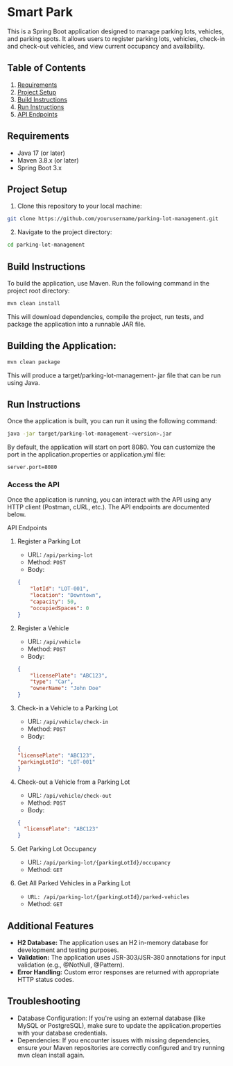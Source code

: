# Smart Park
This is a Spring Boot application designed to manage parking lots, vehicles, and parking spots. It allows users to register parking lots, vehicles, check-in and check-out vehicles, and view current occupancy and availability.

## Table of Contents
1. [Requirements](#requirements)
2. [Project Setup](#project-setup)
3. [Build Instructions](#build-instructions)
4. [Run Instructions](#run-instructions)
5. [API Endpoints](#api-endpoints)

## Requirements
- Java 17 (or later)
- Maven 3.8.x (or later)
- Spring Boot 3.x

## Project Setup
1. Clone this repository to your local machine:

```bash
git clone https://github.com/yourusername/parking-lot-management.git
```
2. Navigate to the project directory:

```bash
cd parking-lot-management
```
## Build Instructions
To build the application, use Maven. Run the following command in the project root directory:

```bash
mvn clean install
```
This will download dependencies, compile the project, run tests, and package the application into a runnable JAR file.

## Building the Application:
```bash
mvn clean package
```
This will produce a target/parking-lot-management-<version>.jar file that can be run using Java.

## Run Instructions
Once the application is built, you can run it using the following command:

```bash
java -jar target/parking-lot-management-<version>.jar
```
By default, the application will start on port 8080. You can customize the port in the application.properties or application.yml file:

```properties
server.port=8080
```

### Access the API
Once the application is running, you can interact with the API using any HTTP client (Postman, cURL, etc.). The API endpoints are documented below.

API Endpoints
1. Register a Parking Lot
   - URL: `/api/parking-lot`
   - Method: `POST`
   - Body:
    ```json
    {
        "lotId": "LOT-001",
        "location": "Downtown",
        "capacity": 50,
        "occupiedSpaces": 0
    }
    ```
2. Register a Vehicle
   - URL: `/api/vehicle`
   - Method: `POST`
   - Body:
    ```json
    {
        "licensePlate": "ABC123",
        "type": "Car",
        "ownerName": "John Doe"
    }
    ```
3. Check-in a Vehicle to a Parking Lot
   - URL: `/api/vehicle/check-in`
   - Method: `POST`
   - Body:
    ```json
    {
    "licensePlate": "ABC123",
    "parkingLotId": "LOT-001"
    }
    ```
4. Check-out a Vehicle from a Parking Lot
   - URL: `/api/vehicle/check-out`
   - Method: `POST`
   - Body:
    ```json
    {
      "licensePlate": "ABC123"
    }
    ```
5. Get Parking Lot Occupancy
   - URL: `/api/parking-lot/{parkingLotId}/occupancy`
   - Method: `GET`

6. Get All Parked Vehicles in a Parking Lot
   - `URL: /api/parking-lot/{parkingLotId}/parked-vehicles` 
   - Method: `GET`

## Additional Features
- **H2 Database:** The application uses an H2 in-memory database for development and testing purposes.
- **Validation:** The application uses JSR-303/JSR-380 annotations for input validation (e.g., @NotNull, @Pattern).
- **Error Handling:** Custom error responses are returned with appropriate HTTP status codes.

## Troubleshooting
- Database Configuration: If you're using an external database (like MySQL or PostgreSQL), make sure to update the application.properties with your database credentials.
- Dependencies: If you encounter issues with missing dependencies, ensure your Maven repositories are correctly configured and try running mvn clean install again.